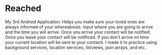 Reached
=======

My 3rd Android Application: Helps you make sure your loved ones are always informed of your whereabouts. Input where you are going to arrive and the time you will arrive. Once you arrive your contact will be notified. Once you leave your contact will be notificed. If you don't arrive on time your current location will be sent to your contacti. I made it to practice using background services, location services, listviews, json arrays, and etc.
